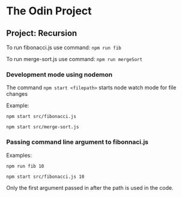 # The Odin Project

## Project: Recursion

To run fibonacci.js use command: `npm run fib`

To run merge-sort.js use command: `npm run mergeSort`

### Development mode using nodemon

The command `npm start <filepath>` starts node watch mode for file changes

Example:

`npm start src/fibonacci.js`

`npm start src/merge-sort.js`

### Passing command line argument to fibonnaci.js

Examples:

`npm run fib 10`

`npm start src/fibonacci.js 10`

Only the first argument passed in after the path is used in the code.
